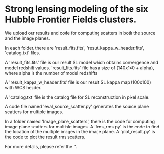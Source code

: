 # Strong lensing modeling of the six Hubble Frontier Fields clusters. 

We upload our results and code for computing scatters in both the source and the image planes.

In each folder, there are 'result_fits.fits', 'resut_kappa_w_header.fits', 'catalog.txt' files. 

A 'result_fits.fits' file is our result SL model which obtains convergence and model redshift values.
'result_fits.fits' file has a size of (140x140 + alpha), where alpha is the number of model redshifts.

A 'result_kappa_w_header.fits' file is our result SL kappa map (100x100) with WCS header. 

A 'catalog.txt' file is the catalog file for SL reconstruction in pixel scale.

A code file named 'eval_source_scatter.py' generates the source plane scatters for multiple images.

In a folder named 'Image_plane_scatters', there is the code for computing image plane scatters for multiple images.
A 'lens_rms.py' is the code to find the location of the multiple images in the image plane.
A 'plot_result.py' is the code to plot the result rms scatters.

For more details, please refer the ''.
